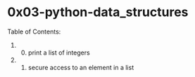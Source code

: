 # 0x03-python-data_structures

Table of Contents:
1. 0. print a list of integers
2. 1. secure access to an element in a list

